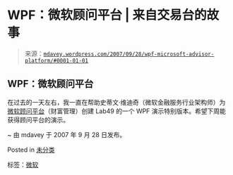 <!--yml

分类：未分类

日期：2024 年 05 月 18 日 06:18:03

-->

# WPF：微软顾问平台 | 来自交易台的故事

> 来源：[`mdavey.wordpress.com/2007/09/28/wpf-microsoft-advisor-platform/#0001-01-01`](https://mdavey.wordpress.com/2007/09/28/wpf-microsoft-advisor-platform/#0001-01-01)

## WPF：微软顾问平台

在过去的一天左右，我一直在帮助史蒂文·维迪奇（微软金融服务行业架构师）为 [微软顾问平台](http://www.microsoft.com/industry/financialservices/advisorplatform.mspx)（财富管理）创建 Lab49 的一个 WPF 演示特别版本。希望下周能获得顾问平台的演示。

~ 由 mdavey 于 2007 年 9 月 28 日发布。

Posted in [未分类](https://mdavey.wordpress.com/category/uncategorized/)

标签：[微软](https://mdavey.wordpress.com/tag/microsoft/)
